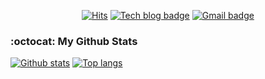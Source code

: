 <div align=center>
  
[![Hits](https://hits.seeyoufarm.com/api/count/incr/badge.svg?url=https%3A%2F%2Fgithub.com%2Fteahoondev)](https://hits.seeyoufarm.com)
[![Tech blog badge](https://img.shields.io/badge/-Tech%20blog-grey?style=flat&link=https://gnsxorla1.tistory.com/)](https://gnsxorla1.tistory.com/)
[![Gmail badge](https://img.shields.io/badge/-Gmail-d14836?style=flat&logo=Gmail&logoColor=white&link=mailto:gnsxorla1@gmail.com)](mailto:gnsxorla1@gmail.com)

</div>

### :octocat: My Github Stats
[![Github stats](https://github-readme-stats.vercel.app/api?username=taehoondev&show_icons=true&icon_color=036635&title_color=036635&hide=stars&text_color=5F5F5F)](https://github.com/taehoondev)
[![Top langs](https://github-readme-stats.vercel.app/api/top-langs/?username=taehoondev&layout=compact&title_color=b07219)](https://github.com/taehoondev)
